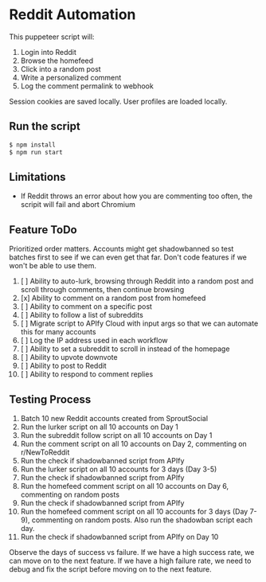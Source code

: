 # Reddit Automation

This puppeteer script will:
1. Login into Reddit
2. Browse the homefeed
3. Click into a random post
4. Write a personalized comment
5. Log the comment permalink to webhook

Session cookies are saved locally. User profiles are loaded locally.

## Run the script

```bash
$ npm install
$ npm run start
```

## Limitations

- If Reddit throws an error about how you are commenting too often, the scripit will fail and abort Chromium

## Feature ToDo

Prioritized order matters. Accounts might get shadowbanned so test batches first to see if we can even get that far. Don't code features if we won't be able to use them.

1. [ ] Ability to auto-lurk, browsing through Reddit into a random post and scroll through comments, then continue browsing
2. [x] Ability to comment on a random post from homefeed
3. [ ] Ability to comment on a specific post
4. [ ] Ability to follow a list of subreddits
5. [ ] Migrate script to APIfy Cloud with input args so that we can automate this for many accounts
6. [ ] Log the IP address used in each workflow
6. [ ] Ability to set a subreddit to scroll in instead of the homepage
7. [ ] Ability to upvote downvote
8. [ ] Ability to post to Reddit
9. [ ] Ability to respond to comment replies

## Testing Process

1. Batch 10 new Reddit accounts created from SproutSocial
2. Run the lurker script on all 10 accounts on Day 1
3. Run the subreddit follow script on all 10 accounts on Day 1
3. Run the comment script on all 10 accounts on Day 2, commenting on r/NewToReddit
4. Run the check if shadowbanned script from APIfy
5. Run the lurker script on all 10 accounts for 3 days (Day 3-5)
6. Run the check if shadowbanned script from APIfy
7. Run the homefeed comment script on all 10 accounts on Day 6, commenting on random posts
8. Run the check if shadowbanned script from APIfy
9. Run the homefeed comment script on all 10 accounts for 3 days (Day 7-9), commenting on random posts. Also run the shadowban script each day.
10. Run the check if shadowbanned script from APIfy on Day 10

Observe the days of success vs failure. If we have a high success rate, we can move on to the next feature. If we have a high failure rate, we need to debug and fix the script before moving on to the next feature.